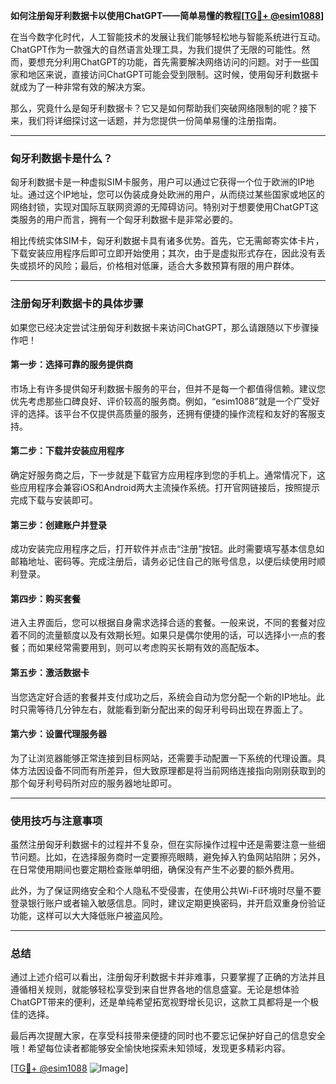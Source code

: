 **如何注册匈牙利数据卡以使用ChatGPT——简单易懂的教程[[TG💪+ @esim1088](https://t.me/s/esim1088)]**

在当今数字化时代，人工智能技术的发展让我们能够轻松地与智能系统进行互动。ChatGPT作为一款强大的自然语言处理工具，为我们提供了无限的可能性。然而，要想充分利用ChatGPT的功能，首先需要解决网络访问的问题。对于一些国家和地区来说，直接访问ChatGPT可能会受到限制。这时候，使用匈牙利数据卡就成为了一种非常有效的解决方案。

那么，究竟什么是匈牙利数据卡？它又是如何帮助我们突破网络限制的呢？接下来，我们将详细探讨这一话题，并为您提供一份简单易懂的注册指南。

---

### 匈牙利数据卡是什么？

匈牙利数据卡是一种虚拟SIM卡服务，用户可以通过它获得一个位于欧洲的IP地址。通过这个IP地址，您可以伪装成身处欧洲的用户，从而绕过某些国家或地区的网络封锁，实现对国际互联网资源的无障碍访问。特别对于想要使用ChatGPT这类服务的用户而言，拥有一个匈牙利数据卡是非常必要的。

相比传统实体SIM卡，匈牙利数据卡具有诸多优势。首先，它无需邮寄实体卡片，下载安装应用程序后即可立即开始使用；其次，由于是虚拟形式存在，因此没有丢失或损坏的风险；最后，价格相对低廉，适合大多数预算有限的用户群体。

---

### 注册匈牙利数据卡的具体步骤

如果您已经决定尝试注册匈牙利数据卡来访问ChatGPT，那么请跟随以下步骤操作吧！

#### 第一步：选择可靠的服务提供商
市场上有许多提供匈牙利数据卡服务的平台，但并不是每一个都值得信赖。建议您优先考虑那些口碑良好、评价较高的服务商。例如，“esim1088”就是一个广受好评的选择。该平台不仅提供高质量的服务，还拥有便捷的操作流程和友好的客服支持。

#### 第二步：下载并安装应用程序
确定好服务商之后，下一步就是下载官方应用程序到您的手机上。通常情况下，这些应用程序会兼容iOS和Android两大主流操作系统。打开官网链接后，按照提示完成下载与安装即可。

#### 第三步：创建账户并登录
成功安装完应用程序之后，打开软件并点击“注册”按钮。此时需要填写基本信息如邮箱地址、密码等。完成注册后，请务必记住自己的账号信息，以便后续使用时顺利登录。

#### 第四步：购买套餐
进入主界面后，您可以根据自身需求选择合适的套餐。一般来说，不同的套餐对应着不同的流量额度以及有效期长短。如果只是偶尔使用的话，可以选择小一点的套餐；而如果经常需要用到，则可以考虑购买长期有效的高配版本。

#### 第五步：激活数据卡
当您选定好合适的套餐并支付成功之后，系统会自动为您分配一个新的IP地址。此时只需等待几分钟左右，就能看到新分配出来的匈牙利号码出现在界面上了。

#### 第六步：设置代理服务器
为了让浏览器能够正常连接到目标网站，还需要手动配置一下系统的代理设置。具体方法因设备不同而有所差异，但大致原理都是将当前网络连接指向刚刚获取到的那个匈牙利号码所对应的服务器地址即可。

---

### 使用技巧与注意事项

虽然注册匈牙利数据卡的过程并不复杂，但在实际操作过程中还是需要注意一些细节问题。比如，在选择服务商时一定要擦亮眼睛，避免掉入钓鱼网站陷阱；另外，在日常使用期间也要定期检查账单明细，确保没有产生不必要的额外费用。

此外，为了保证网络安全和个人隐私不受侵害，在使用公共Wi-Fi环境时尽量不要登录银行账户或者输入敏感信息。同时，建议定期更换密码，并开启双重身份验证功能，这样可以大大降低账户被盗风险。

---

### 总结

通过上述介绍可以看出，注册匈牙利数据卡并非难事，只要掌握了正确的方法并且遵循相关规则，就能够轻松享受到来自世界各地的信息盛宴。无论是想体验ChatGPT带来的便利，还是单纯希望拓宽视野增长见识，这款工具都将是一个极佳的选择。

最后再次提醒大家，在享受科技带来便捷的同时也不要忘记保护好自己的信息安全哦！希望每位读者都能够安全愉快地探索未知领域，发现更多精彩内容。

[[TG💪+ @esim1088](https://t.me/s/esim1088) ![Image](https://i.postimg.cc/4NQfJmqS/Snipaste-2025-05-13-00-14-12.png)]